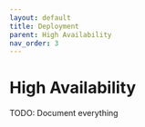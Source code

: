 ```yaml
---
layout: default
title: Deployment
parent: High Availability
nav_order: 3
---
```


# High Availability

TODO: Document everything
